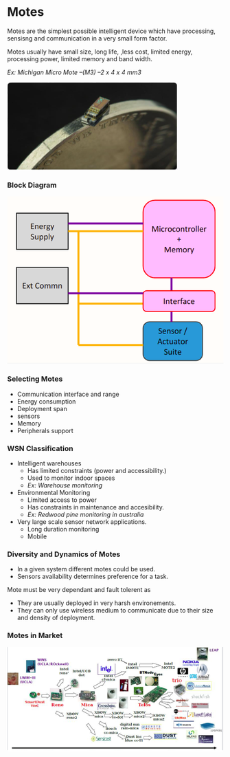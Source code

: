 # Motes

Motes are the simplest possible intelligent device which have processing, sensisng and communication in a very small form factor.

Motes usually have small size, long life, ,less cost, limited energy, processing power, limited memory and band width.

_Ex: Michigan Micro Mote –(M3) –2 x 4 x 4 mm3_

![alt text](./images/michigan_micro_mote.png "Michigan micro mote")

### Block Diagram

![alt text](./images/mote_bd.png "Michigan micro mote")

### Selecting Motes

- Communication interface and range
- Energy consumption
- Deployment span
- sensors 
- Memory 
- Peripherals support

### WSN Classification

- Intelligent warehouses
  - Has limited constraints (power and accessibility.)
  - Used to monitor indoor spaces
  - _Ex: Warehouse monitoring_
- Environmental Monitoring
  - Limited access to power
  - Has constraints in maintenance and accesibility.
  - _Ex: Redwood pine monitoring in australia_
- Very large scale sensor network applications.
  - Long duration monitoring 
  - Mobile

### Diversity and Dynamics of Motes
- In a given system different motes could be used.
- Sensors availability determines preference for a task.

Mote must be very dependant and fault tolerent as 
- They are usually deployed in very harsh environements.
- They can only use wireless medium to communicate due to their size and density of deployment.

### Motes in Market

![alt text](./images/motes_market.png "Motes Market")
